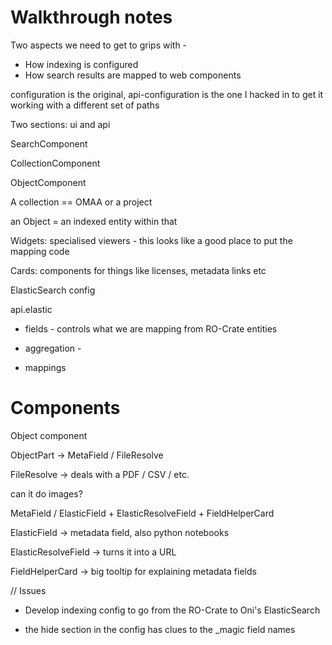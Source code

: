 # Walkthrough notes


Two aspects we need to get to grips with -

- How indexing is configured
- How search results are mapped to web components

configuration is the original, api-configuration is the one I hacked in to 
get it working with a different set of paths

Two sections: ui and api


SearchComponent

CollectionComponent

ObjectComponent


A collection == OMAA or a project

an Object = an indexed entity within that

Widgets: specialised viewers - this looks like a good place to put the
mapping code

Cards: components for things like licenses, metadata links etc

ElasticSearch config

api.elastic

- fields - controls what we are mapping from RO-Crate entities 
- aggregation - 

- mappings 

# Components

Object component

ObjectPart -> MetaField / FileResolve

FileResolve -> deals with a PDF / CSV / etc.

can it do images? 

MetaField / ElasticField + ElasticResolveField + FieldHelperCard

ElasticField -> metadata field, also python notebooks

ElasticResolveField -> turns it into a URL

FieldHelperCard -> big tooltip for explaining metadata fields





// Issues 

- Develop indexing config to go from the RO-Crate to Oni's ElasticSearch

- the hide section in the config has clues to the _magic field names